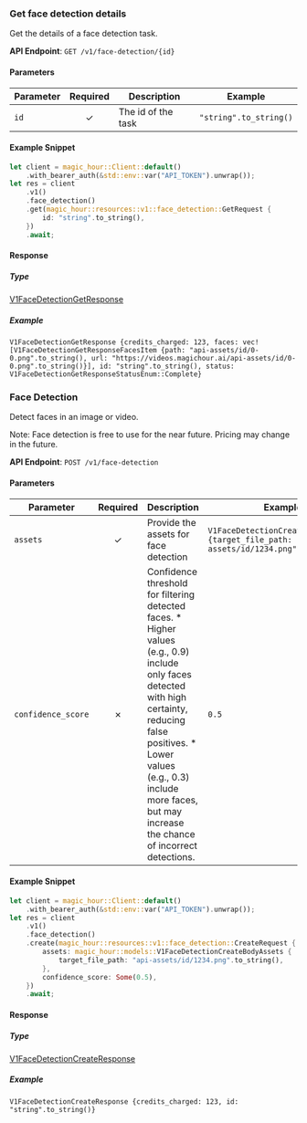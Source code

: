 
### Get face detection details <a name="get"></a>

Get the details of a face detection task.

**API Endpoint**: `GET /v1/face-detection/{id}`

#### Parameters

| Parameter | Required | Description | Example |
|-----------|:--------:|-------------|--------|
| `id` | ✓ | The id of the task | `"string".to_string()` |

#### Example Snippet

```rust
let client = magic_hour::Client::default()
    .with_bearer_auth(&std::env::var("API_TOKEN").unwrap());
let res = client
    .v1()
    .face_detection()
    .get(magic_hour::resources::v1::face_detection::GetRequest {
        id: "string".to_string(),
    })
    .await;
```

#### Response

##### Type
[V1FaceDetectionGetResponse](/src/models/v1_face_detection_get_response.rs)

##### Example
`V1FaceDetectionGetResponse {credits_charged: 123, faces: vec![V1FaceDetectionGetResponseFacesItem {path: "api-assets/id/0-0.png".to_string(), url: "https://videos.magichour.ai/api-assets/id/0-0.png".to_string()}], id: "string".to_string(), status: V1FaceDetectionGetResponseStatusEnum::Complete}`

### Face Detection <a name="create"></a>

Detect faces in an image or video. 

Note: Face detection is free to use for the near future. Pricing may change in the future.

**API Endpoint**: `POST /v1/face-detection`

#### Parameters

| Parameter | Required | Description | Example |
|-----------|:--------:|-------------|--------|
| `assets` | ✓ | Provide the assets for face detection | `V1FaceDetectionCreateBodyAssets {target_file_path: "api-assets/id/1234.png".to_string()}` |
| `confidence_score` | ✗ | Confidence threshold for filtering detected faces.  * Higher values (e.g., 0.9) include only faces detected with high certainty, reducing false positives.  * Lower values (e.g., 0.3) include more faces, but may increase the chance of incorrect detections. | `0.5` |

#### Example Snippet

```rust
let client = magic_hour::Client::default()
    .with_bearer_auth(&std::env::var("API_TOKEN").unwrap());
let res = client
    .v1()
    .face_detection()
    .create(magic_hour::resources::v1::face_detection::CreateRequest {
        assets: magic_hour::models::V1FaceDetectionCreateBodyAssets {
            target_file_path: "api-assets/id/1234.png".to_string(),
        },
        confidence_score: Some(0.5),
    })
    .await;
```

#### Response

##### Type
[V1FaceDetectionCreateResponse](/src/models/v1_face_detection_create_response.rs)

##### Example
`V1FaceDetectionCreateResponse {credits_charged: 123, id: "string".to_string()}`
